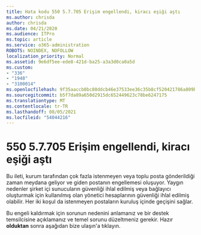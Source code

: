 ```yaml
---
title: Hata kodu 550 5.7.705 Erişim engellendi, kiracı eşiği aştı
ms.author: chrisda
author: chrisda
ms.date: 04/21/2020
ms.audience: ITPro
ms.topic: article
ms.service: o365-administration
ROBOTS: NOINDEX, NOFOLLOW
localization_priority: Normal
ms.assetid: 9e6df5ee-ede8-421d-ba25-a3a3d0ca0a5d
ms.custom:
- "336"
- "1948"
- "3100014"
ms.openlocfilehash: 9f35aaccb0bc80ddcb46e37533ee36c35b8cf520421786a809b28cfa70e16391
ms.sourcegitcommit: b5f7da89a650d2915dc652449623c78be6247175
ms.translationtype: MT
ms.contentlocale: tr-TR
ms.lasthandoff: 08/05/2021
ms.locfileid: "54044216"
---
```

# <a name="550-57705-access-denied-tenant-has-exceeded-threshold"></a>550 5.7.705 Erişim engellendi, kiracı eşiği aştı

Bu ileti, kurum tarafından çok fazla istenmeyen veya toplu posta gönderildiği zaman meydana geliyor ve giden postanın engellemesi oluşuyor.
Yaygın nedenler şirket içi sunucuların güvenliği ihlal edilmiş veya bağlayıcı oluşturmak için kullanılmış olan yönetici hesaplarının güvenliği ihlal edilmiş olabilir. Her iki koşul da istenmeyen postaların kuruluş içinde geçişini sağlar.

Bu engeli kaldırmak için sorunun nedenini anlamanız ve bir destek temsilcisine açıklamanız ve temel sorunu düzeltmeniz gerekir.
Hazır **olduktan** sonra aşağıdan bize ulaşın'a tıklayın.
